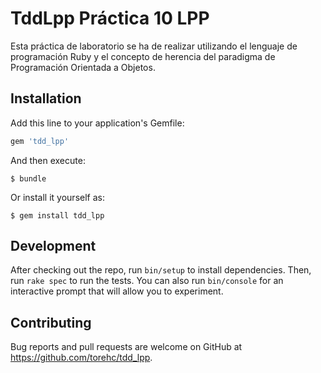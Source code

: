 # TddLpp Práctica 10 LPP

Esta práctica de laboratorio se ha de realizar utilizando el lenguaje de programación Ruby y el
concepto de herencia del paradigma de Programación Orientada a Objetos.

## Installation

Add this line to your application's Gemfile:

```ruby
gem 'tdd_lpp'
```

And then execute:

    $ bundle

Or install it yourself as:

    $ gem install tdd_lpp

## Development

After checking out the repo, run `bin/setup` to install dependencies. Then, run `rake spec` to run the tests. You can also run `bin/console` for an interactive prompt that will allow you to experiment.

## Contributing

Bug reports and pull requests are welcome on GitHub at https://github.com/torehc/tdd_lpp.
